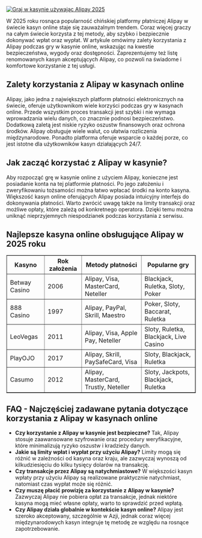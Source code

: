 [![Graj w kasynie używając Alipay 2025](https://123-caf.pages.dev/gitsignup.png)](https://vrmoo.ru/Bt82HjjY)

<div>   <p>W 2025 roku rosnąca popularność chińskiej platformy płatniczej Alipay w świecie kasyn online staje się zauważalnym trendem. Coraz więcej graczy na całym świecie korzysta z tej metody, aby szybko i bezpiecznie dokonywać wpłat oraz wypłat. W artykule omówimy zalety korzystania z Alipay podczas gry w kasynie online, wskazując na kwestie bezpieczeństwa, wygody oraz dostępności. Zaprezentujemy też listę renomowanych kasyn akceptujących Alipay, co pozwoli na świadome i komfortowe korzystanie z tej usługi.</p>    <h2>Zalety korzystania z Alipay w kasynach online</h2>   <p>Alipay, jako jedna z największych platform płatności elektronicznych na świecie, oferuje użytkownikom wiele korzyści podczas gry w kasynach online. Przede wszystkim proces transakcji jest szybki i nie wymaga wprowadzania wielu danych, co znacznie podnosi bezpieczeństwo. Dodatkową zaletą jest niskie ryzyko oszustw finansowych oraz ochrona środków. Alipay obsługuje wiele walut, co ułatwia rozliczenia międzynarodowe. Ponadto platforma oferuje wsparcie o każdej porze, co jest istotne dla użytkowników kasyn działających 24/7.</p>    <h2>Jak zacząć korzystać z Alipay w kasynie?</h2>   <p>Aby rozpocząć grę w kasynie online z użyciem Alipay, konieczne jest posiadanie konta na tej platformie płatności. Po jego założeniu i zweryfikowaniu tożsamości można łatwo wpłacać środki na konto kasyna. Większość kasyn online oferujących Alipay posiada intuicyjny interfejs do dokonywania płatności. Warto zwrócić uwagę także na limity transakcji oraz możliwe opłaty, które zależą od konkretnego operatora. Dzięki temu można uniknąć nieprzyjemnych niespodzianek podczas korzystania z serwisu.</p>    <h2>Najlepsze kasyna online obsługujące Alipay w 2025 roku</h2>   <table border="1" cellpadding="8" cellspacing="0" style="border-collapse: collapse; width: 100%;">     <thead>       <tr>         <th>Kasyno</th>         <th>Rok założenia</th>         <th>Metody płatności</th>         <th>Popularne gry</th>       </tr>     </thead>     <tbody>       <tr>         <td>Betway Casino</td>         <td>2006</td>         <td>Alipay, Visa, MasterCard, Neteller</td>         <td>Blackjack, Ruletka, Sloty, Poker</td>       </tr>       <tr>         <td>888 Casino</td>         <td>1997</td>         <td>Alipay, PayPal, Skrill, Maestro</td>         <td>Poker, Sloty, Baccarat, Ruletka</td>       </tr>       <tr>         <td>LeoVegas</td>         <td>2011</td>         <td>Alipay, Visa, Apple Pay, Neteller</td>         <td>Sloty, Ruletka, Blackjack, Live Casino</td>       </tr>       <tr>         <td>PlayOJO</td>         <td>2017</td>         <td>Alipay, Skrill, PaySafeCard, Visa</td>         <td>Sloty, Blackjack, Ruletka</td>       </tr>       <tr>         <td>Casumo</td>         <td>2012</td>         <td>Alipay, MasterCard, Trustly, Neteller</td>         <td>Sloty, Jackpots, Blackjack, Ruletka</td>       </tr>     </tbody>   </table>    <h2>FAQ - Najczęściej zadawane pytania dotyczące korzystania z Alipay w kasynach online</h2>   <ul>     <li><strong>Czy korzystanie z Alipay w kasynie jest bezpieczne?</strong> Tak, Alipay stosuje zaawansowane szyfrowanie oraz procedury weryfikacyjne, które minimalizują ryzyko oszustw i kradzieży danych.</li>     <li><strong>Jakie są limity wpłat i wypłat przy użyciu Alipay?</strong> Limity mogą się różnić w zależności od kasyna oraz kraju, ale zazwyczaj wynoszą od kilkudziesięciu do kilku tysięcy dolarów na transakcję.</li>     <li><strong>Czy transakcje przez Alipay są natychmiastowe?</strong> W większości kasyn wpłaty przy użyciu Alipay są realizowane praktycznie natychmiast, natomiast czas wypłat może się różnić.</li>     <li><strong>Czy muszę płacić prowizję za korzystanie z Alipay w kasynie?</strong> Zazwyczaj Alipay nie pobiera opłat za transakcje, jednak niektóre kasyna mogą mieć własne opłaty, warto to sprawdzić przed wpłatą.</li>     <li><strong>Czy Alipay działa globalnie w kontekście kasyn online?</strong> Alipay jest szeroko akceptowany, szczególnie w Azji, jednak coraz więcej międzynarodowych kasyn integruje tę metodę ze względu na rosnące zapotrzebowanie.</li>   </ul> </div>